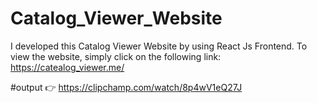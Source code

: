 # Catalog_Viewer_Website
I developed this Catalog Viewer Website by using  React Js Frontend.  To view the website, simply click on the following link: https://catealog_viewer.me/


#output
👉 https://clipchamp.com/watch/8p4wV1eQ27J

